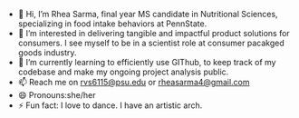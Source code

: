 - 👋 Hi, I’m Rhea Sarma, final year MS candidate in Nutritional Sciences, specializing in food intake behaviors at PennState.
- 👀 I’m interested in delivering tangible and impactful product solutions for consumers. I see myself to be in a scientist role at consumer pacakged goods industry.
- 🌱 I’m currently learning to efficiently use GIThub, to keep track of my codebase and make my ongoing project analysis public.
- 📫 Reach me on rvs6115@psu.edu or rheasarma4@gmail.com
- 😄 Pronouns:she/her
- ⚡ Fun fact: I love to dance. I have an artistic arch.

<!---
rheasarma4/rheasarma4 is a ✨ special ✨ repository because its `README.md` (this file) appears on your GitHub profile.
You can click the Preview link to take a look at your changes.
--->
